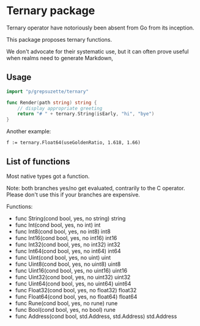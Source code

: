 # Ternary package

Ternary operator have notoriously been absent from Go 
from its inception.

This package proposes ternary functions.

We don't advocate for their systematic use, but 
it can often prove useful when realms need to generate 
Markdown, 

## Usage
```go
import "p/grepsuzette/ternary"

func Render(path string) string {
    // display appropriate greeting
    return "# " + ternary.String(isEarly, "hi", "bye")
}
```

Another example: 

`f := ternary.Float64(useGoldenRatio, 1.618, 1.66)`

## List of functions

Most native types got a function.

Note: both branches yes/no get evaluated, contrarily to the C operator.
Please don't use this if your branches are expensive.

Functions:

* func String(cond bool, yes, no string) string
* func Int(cond bool, yes, no int) int
* func Int8(cond bool, yes, no int8) int8 
* func Int16(cond bool, yes, no int16) int16 
* func Int32(cond bool, yes, no int32) int32 
* func Int64(cond bool, yes, no int64) int64 
* func Uint(cond bool, yes, no uint) uint 
* func Uint8(cond bool, yes, no uint8) uint8 
* func Uint16(cond bool, yes, no uint16) uint16 
* func Uint32(cond bool, yes, no uint32) uint32 
* func Uint64(cond bool, yes, no uint64) uint64 
* func Float32(cond bool, yes, no float32) float32 
* func Float64(cond bool, yes, no float64) float64 
* func Rune(cond bool, yes, no rune) rune 
* func Bool(cond bool, yes, no bool) rune 
* func Address(cond bool, std.Address, std.Address) std.Address

